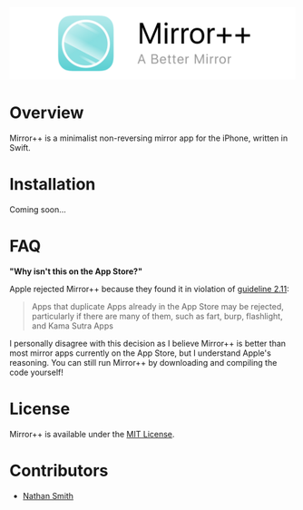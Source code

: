![](Resources/README/header.png)
# Overview
Mirror++ is a minimalist non-reversing mirror app for the iPhone, written in Swift.

# Installation 

Coming soon...

# FAQ

**"Why isn't this on the App Store?"**

Apple rejected Mirror++ because they found it in violation of [guideline 2.11](https://developer.apple.com/app-store/review/guidelines/#functionality): 

> Apps that duplicate Apps already in the App Store may be rejected, particularly if there are many of them, such as fart, burp, flashlight, and Kama Sutra Apps

I personally disagree with this decision as I believe Mirror++ is better than most mirror apps currently on the App Store, but I understand Apple's reasoning. You can still run Mirror++ by downloading and compiling the code yourself!

# License 

Mirror++ is available under the [MIT License](LICENSE).

# Contributors

* [Nathan Smith](https://github.com/nathunsmitty)
